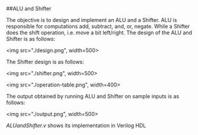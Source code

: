 ##ALU and Shifter

The objective is to design and implement an ALU and a Shifter. ALU
is responsible for computations add, subtract, and, or, negate. While
a Shifter does the shift operation, i.e. move a bit left/right. The
design of the ALU and Shifter is as follows:

<img src="./design.png", width=500>

The Shifter design is as follows:

<img src="./shifter.png", width=500>

<img src="./operation-table.png", width=400>

The output obtained by running ALU and Shifter on sample inputs is as follows:

<img src="./output.png", width=500>

_ALUandShifter.v_ shows its implementation in Verilog HDL